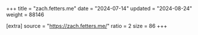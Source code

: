 +++
title = "zach.fetters.me"
date = "2024-07-14"
updated = "2024-08-24"
weight = 88146

[extra]
source = "https://zach.fetters.me/"
ratio = 2
size = 86
+++
